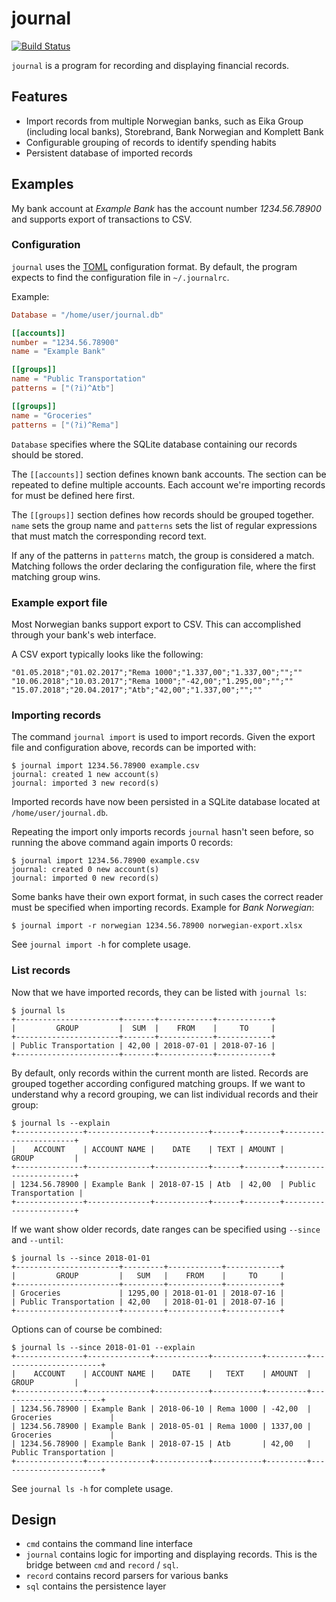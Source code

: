 # journal

[![Build Status](https://travis-ci.org/mpolden/journal.svg)](https://travis-ci.org/mpolden/journal)

`journal` is a program for recording and displaying financial records.

## Features

* Import records from multiple Norwegian banks, such as Eika Group (including
local banks), Storebrand, Bank Norwegian and Komplett Bank
* Configurable grouping of records to identify spending habits
* Persistent database of imported records

## Examples

My bank account at *Example Bank* has the account number *1234.56.78900* and
supports export of transactions to CSV.

### Configuration

`journal` uses the [TOML](https://github.com/toml-lang/toml) configuration
format. By default, the program expects to find the configuration file in
`~/.journalrc`.

Example:

```toml
Database = "/home/user/journal.db"

[[accounts]]
number = "1234.56.78900"
name = "Example Bank"

[[groups]]
name = "Public Transportation"
patterns = ["(?i)^Atb"]

[[groups]]
name = "Groceries"
patterns = ["(?i)^Rema"]
```

`Database` specifies where the SQLite database containing our records should be
stored.

The `[[accounts]]` section defines known bank accounts. The section can be
repeated to define multiple accounts. Each account we're importing records for
must be defined here first.

The `[[groups]]` section defines how records should be grouped together. `name`
sets the group name and `patterns` sets the list of regular expressions that
must match the corresponding record text.

If any of the patterns in `patterns` match, the group is considered a match.
Matching follows the order declaring the configuration file, where the first
matching group wins.

### Example export file

Most Norwegian banks support export to CSV. This can accomplished through your
bank's web interface.

A CSV export typically looks like the following:

```csv
"01.05.2018";"01.02.2017";"Rema 1000";"1.337,00";"1.337,00";"";""
"10.06.2018";"10.03.2017";"Rema 1000";"-42,00";"1.295,00";"";""
"15.07.2018";"20.04.2017";"Atb";"42,00";"1.337,00";"";""
```

### Importing records

The command `journal import` is used to import records. Given the export file
and configuration above, records can be imported with:

```
$ journal import 1234.56.78900 example.csv
journal: created 1 new account(s)
journal: imported 3 new record(s)
```

Imported records have now been persisted in a SQLite database located at
`/home/user/journal.db`.

Repeating the import only imports records `journal` hasn't seen before, so
running the above command again imports 0 records:

```
$ journal import 1234.56.78900 example.csv
journal: created 0 new account(s)
journal: imported 0 new record(s)
```

Some banks have their own export format, in such cases the correct reader must
be specified when importing records. Example for *Bank Norwegian*:

`$ journal import -r norwegian 1234.56.78900 norwegian-export.xlsx`

See `journal import -h` for complete usage.
 
### List records

Now that we have imported records, they can be listed with `journal ls`:

```
$ journal ls
+-----------------------+-------+------------+------------+
|         GROUP         |  SUM  |    FROM    |     TO     |
+-----------------------+-------+------------+------------+
| Public Transportation | 42,00 | 2018-07-01 | 2018-07-16 |
+-----------------------+-------+------------+------------+
```

By default, only records within the current month are listed. Records are
grouped together according configured matching groups. If we want to understand
why a record grouping, we can list individual records and their group:

```
$ journal ls --explain
+---------------+--------------+------------+------+--------+-----------------------+
|    ACCOUNT    | ACCOUNT NAME |    DATE    | TEXT | AMOUNT |         GROUP         |
+---------------+--------------+------------+------+--------+-----------------------+
| 1234.56.78900 | Example Bank | 2018-07-15 | Atb  | 42,00  | Public Transportation |
+---------------+--------------+------------+------+--------+-----------------------+
```

If we want show older records, date ranges can be specified using `--since` and
`--until`:

```
$ journal ls --since 2018-01-01
+-----------------------+---------+------------+------------+
|         GROUP         |   SUM   |    FROM    |     TO     |
+-----------------------+---------+------------+------------+
| Groceries             | 1295,00 | 2018-01-01 | 2018-07-16 |
| Public Transportation | 42,00   | 2018-01-01 | 2018-07-16 |
+-----------------------+---------+------------+------------+
```

Options can of course be combined:
```
$ journal ls --since 2018-01-01 --explain
+---------------+--------------+------------+-----------+---------+-----------------------+
|    ACCOUNT    | ACCOUNT NAME |    DATE    |   TEXT    | AMOUNT  |         GROUP         |
+---------------+--------------+------------+-----------+---------+-----------------------+
| 1234.56.78900 | Example Bank | 2018-06-10 | Rema 1000 | -42,00  | Groceries             |
| 1234.56.78900 | Example Bank | 2018-05-01 | Rema 1000 | 1337,00 | Groceries             |
| 1234.56.78900 | Example Bank | 2018-07-15 | Atb       | 42,00   | Public Transportation |
+---------------+--------------+------------+-----------+---------+-----------------------+
```

See `journal ls -h` for complete usage.

## Design

* `cmd` contains the command line interface
* `journal` contains logic for importing and displaying records. This is the
  bridge between `cmd` and `record` / `sql`.
* `record` contains record parsers for various banks
* `sql` contains the persistence layer
